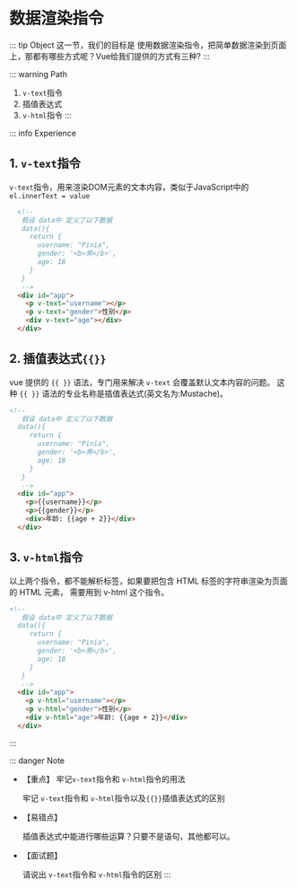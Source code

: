 # 数据渲染指令

::: tip Object
这一节，我们的目标是 使用数据渲染指令，把简单数据渲染到页面上，那都有哪些方式呢？Vue给我们提供的方式有三种?
:::

::: warning Path

1. `v-text`指令
2. 插值表达式
3. `v-html`指令
:::

::: info Experience

## 1. `v-text`指令

`v-text`指令，用来渲染DOM元素的文本内容，类似于JavaScript中的`el.innerText = value`

```html
  <!-- 
   假设 data中 定义了以下数据
   data(){
     return {
       username: "Pinia",
       gender: '<b>男</b>',
       age: 18
     }
   }
   -->
  <div id="app">
    <p v-text="username"></p>
    <p v-text="gender">性别</p>
    <div v-text="age"></div>
  </div> 
```

## 2. 插值表达式`{{}}`

vue 提供的 `{{ }}` 语法，专门用来解决 `v-text` 会覆盖默认文本内容的问题。
这种 `{{ }}` 语法的专业名称是插值表达式(英文名为:Mustache)。

```html
<!-- 
   假设 data中 定义了以下数据
  data(){
     return {
       username: "Pinia",
       gender: '<b>男</b>',
       age: 18
     }
   }
   -->
  <div id="app">
    <p>{{username}}</p>
    <p>{{gender}}</p>
    <div>年龄: {{age + 2}}</div>
  </div> 
```

## 3. `v-html`指令

以上两个指令，都不能解析标签，如果要把包含 HTML 标签的字符串渲染为页面的 HTML 元素， 需要用到 v-html 这个指令。

```html
<!-- 
   假设 data中 定义了以下数据
  data(){
     return {
       username: "Pinia",
       gender: '<b>男</b>',
       age: 18
     }
   }
   -->
  <div id="app">
    <p v-html="username"></p>
    <p v-html="gender">性别</p>
    <div v-html="age">年龄: {{age + 2}}</div>
  </div> 
```

:::

::: danger Note

* 【重点】
  牢记`v-text`指令和 `v-html`指令的用法

  牢记 `v-text`指令和 `v-html`指令以及`{{}}`插值表达式的区别

* 【易错点】

  插值表达式中能进行哪些运算？只要不是语句，其他都可以。

* 【面试题】

  请说出 `v-text`指令和 `v-html`指令的区别
:::
